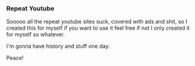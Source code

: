 ### Repeat Youtube

Sooooo all the repeat youtube sites suck, covered with ads and shit, so I created this for myself if you want to use it feel free if not I only created it for myself so whatever. 

I'm gonna have history and stuff one day. 

Peace!